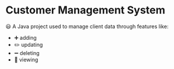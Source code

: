 # Customer Management System

:smiley: 
A Java project used to manage client data through features like:
- :heavy_plus_sign: adding
- :pencil2: updating
- :heavy_minus_sign: deleting
- :eyes: viewing 

